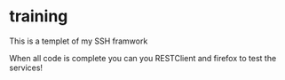 # training
This is a templet of my SSH framwork

When all code is complete you can you RESTClient and firefox to test the services!
